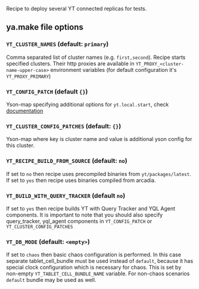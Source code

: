 Recipe to deploy several YT connected replicas for tests.

## ya.make file options

### `YT_CLUSTER_NAMES` (default: `primary`)

Comma separated list of cluster names (e.g. `first,second`). Recipe starts specified clusters. Their http proxies are available in `YT_PROXY_<cluster-name-upper-case>` environment variables (for default configuration it's `YT_PROXY_PRIMARY`)

### `YT_CONFIG_PATCH` (default `{}`)

Yson-map specifying additional options for `yt.local.start`, check [documentation](https://yt.yandex-team.ru/docs/other/local-mode#publichnyj-interfejs)

### `YT_CLUSTER_CONFIG_PATCHES` (default: `{}`)
Yson-map where key is cluster name and value is additional yson config for this cluster.

### `YT_RECIPE_BUILD_FROM_SOURCE` (default: `no`)

If set to `no` then recipe uses precompiled binaries from `yt/packages/latest`.
If set to `yes` then recipe uses binaries compiled from arcadia.

### `YT_BUILD_WITH_QUERY_TRACKER` (default `no`)
If set to `yes` then recipe builds YT with Query Tracker and YQL Agent components. It is important to note that you should also specify query_tracker, yql_agent components in `YT_CONFIG_PATCH` or `YT_CLUSTER_CONFIG_PATCHES`

### `YT_DB_MODE` (default: `<empty>`)

If set to `chaos` then basic chaos configuration is performed. In this case separate tablet_cell_bundle must be used instead of `default`, because it has special clock configuration which is necessary for chaos. This is set by non-empty `YT_TABLET_CELL_BUNDLE_NAME` variable. For non-chaos scenarios `default` bundle may be used as well.
